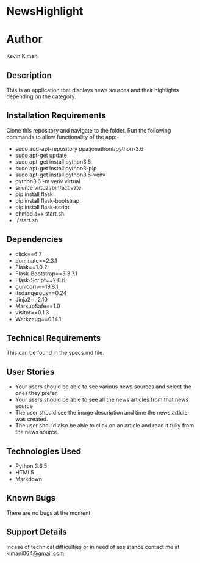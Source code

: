 # NewsHighlight

# Author
  Kevin Kimani

## Description
  This is an application that displays news sources and their highlights depending on the category.

## Installation Requirements
  Clone this repository and navigate to the folder.
  Run the following commands to allow functionality of the app:-
  * sudo add-apt-repository ppa:jonathonf/python-3.6
  * sudo apt-get update
  * sudo apt-get install python3.6
  * sudo apt-get install python3-pip
  * sudo apt-get install python3.6-venv
  * python3.6 -m venv virtual
  * source virtual/bin/activate
  * pip install flask
  * pip install flask-bootstrap
  * pip install flask-script
  * chmod a+x start.sh
  * ./start.sh


## Dependencies
  * click==6.7
  * dominate==2.3.1
  * Flask==1.0.2
  * Flask-Bootstrap==3.3.7.1
  * Flask-Script==2.0.6
  * gunicorn==19.8.1
  * itsdangerous==0.24
  * Jinja2==2.10
  * MarkupSafe==1.0
  * visitor==0.1.3
  * Werkzeug==0.14.1

## Technical Requirements
   This can be found in the specs.md file.
## User Stories
  * Your users should be able to see various news sources and select the ones they prefer
  * Your users should be able to see all the news articles from that news source
  * The user should see the image description and time the news article was created.
  * The user should also be able to click on an article and read it fully from the news source.

## Technologies Used
  * Python 3.6.5
  * HTML5
  * Markdown

## Known Bugs
  There are no bugs at the moment

## Support Details
  Incase of technical difficulties or in need of assistance contact me at kimani064@gmail.com